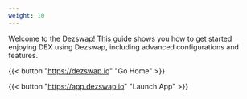 ```yaml
---
weight: 10
---
```


Welcome to the Dezswap! This guide shows you how to get started enjoying DEX using Dezswap, including advanced configurations and features.

{{< button "https://dezswap.io" "Go Home" >}}

{{< button "https://app.dezswap.io" "Launch App" >}}
